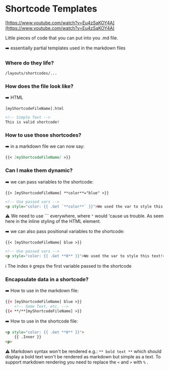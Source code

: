 # Shortcode Templates

[https://www.youtube.com/watch?v=Eu4zSaKOY4A](https://www.youtube.com/watch?v=Eu4zSaKOY4A)

Little pieces of code that you can put into you .md file.

➡️ essentially partial templates used in the markdown files

### Where do they life?

```html
/layouts/shortcodes/...
```

### How does the file look like?

➡️ HTML

```
[myShortcodeFileName].html
```

```html
<!-- Simple Text -->
This is valid shortcode!
```

### How to use those shortcodes?

➡️ in a markdown file we can now say:

```markdown
{{< [myShortcodeFileName] >}}
```

### Can I make them dynamic?

➡️ we can pass variables to the shortcode:

```
{{< [myShortcodeFileName] **color**="blue" >}}
```

```html
<!-- Use passed vars -->
<p style="color: {{ .Get `**color**` }}">We used the var to style this text!<p>
```

⚠️ We need to use ``` everywhere, where `"` would 'cause us trouble. As seen here in the inline styling of the HTML element.

➡️ we can also pass  positional variables to the shortcode:

```
{{< [myShortcodeFileName] blue >}}
```

```html
<!-- Use passed vars -->
<p style="color: {{ .Get **0** }}">We used the var to style this text!<p>
```

ℹ️ The index `0` greps the first variable passed to the shortcode

### Encapsulate data in a shortcode?

➡️ How to use in the markdown file:

```html
{{< [myShortcodeFileName] blue >}}
	<!-- Some Text, etc. -->
{{< **/**[myShortcodeFileName] >}}
```

➡️ How to use in the shortcode file:

```html
<p style="color: {{ .Get **0** }}">
	{{ .Inner }}
<p>
```

⚠️ Markdown syntax won't be rendered e.g.: `** bold text **` which should display a bold text won't be rendered as markdown but simple as a text. To support markdown rendering you need to replace the `<` and `>` with `%` .